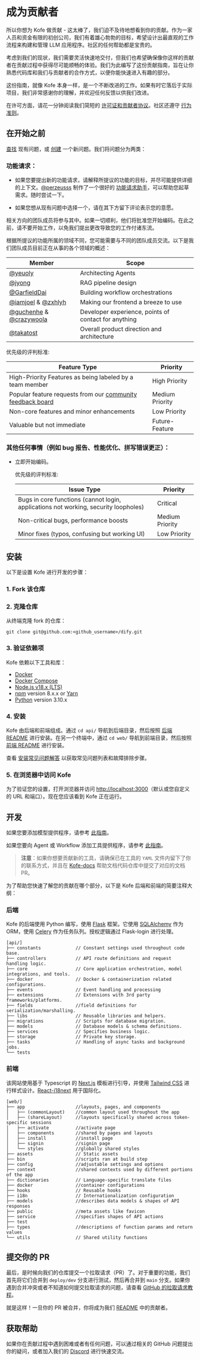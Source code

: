 # 成为贡献者

所以你想为 Kofe 做贡献 - 这太棒了，我们迫不及待地想看到你的贡献。作为一家人员和资金有限的初创公司，我们有着雄心勃勃的目标，希望设计出最直观的工作流程来构建和管理 LLM 应用程序。社区的任何帮助都是宝贵的。

考虑到我们的现状，我们需要灵活快速地交付，但我们也希望确保像你这样的贡献者在贡献过程中获得尽可能顺畅的体验。我们为此编写了这份贡献指南，旨在让你熟悉代码库和我们与贡献者的合作方式，以便你能快速进入有趣的部分。

这份指南，就像 Kofe 本身一样，是一个不断改进的工作。如果有时它落后于实际项目，我们非常感谢你的理解，并欢迎任何反馈以供我们改进。

在许可方面，请花一分钟阅读我们简短的 [许可证和贡献者协议](https://github.com/langgenius/dify/blob/main/LICENSE)。社区还遵守 [行为准则](https://github.com/langgenius/.github/blob/main/CODE_OF_CONDUCT.md)。

## 在开始之前

[查找](https://github.com/langgenius/dify/issues?q=is:issue+is:closed) 现有问题，或 [创建](https://github.com/langgenius/dify/issues/new/choose) 一个新问题。我们将问题分为两类：

### 功能请求：

* 如果您要提出新的功能请求，请解释所提议的功能的目标，并尽可能提供详细的上下文。[@perzeusss](https://github.com/perzeuss) 制作了一个很好的 [功能请求助手](https://udify.app/chat/MK2kVSnw1gakVwMX)，可以帮助您起草需求。随时尝试一下。

* 如果您想从现有问题中选择一个，请在其下方留下评论表示您的意愿。

相关方向的团队成员将参与其中。如果一切顺利，他们将批准您开始编码。在此之前，请不要开始工作，以免我们提出更改导致您的工作付诸东流。

根据所提议的功能所属的领域不同，您可能需要与不同的团队成员交流。以下是我们团队成员目前正在从事的各个领域的概述：

  | Member                                                       | Scope                                                |
  | ------------------------------------------------------------ | ---------------------------------------------------- |
  | [@yeuoly](https://github.com/Yeuoly)                         | Architecting Agents                                  |
  | [@jyong](https://github.com/JohnJyong)                       | RAG pipeline design                                  |
  | [@GarfieldDai](https://github.com/GarfieldDai)               | Building workflow orchestrations                     |
  | [@iamjoel](https://github.com/iamjoel) & [@zxhlyh](https://github.com/zxhlyh) | Making our frontend a breeze to use                  |
  | [@guchenhe](https://github.com/guchenhe) & [@crazywoola](https://github.com/crazywoola) | Developer experience, points of contact for anything |
  | [@takatost](https://github.com/takatost)                     | Overall product direction and architecture           |

  优先级的评判标准:

| Feature Type                                                 | Priority        |
| ------------------------------------------------------------ | --------------- |
| High-Priority Features as being labeled by a team member     | High Priority   |
| Popular feature requests from our [community feedback board](https://github.com/langgenius/dify/discussions/categories/ideas) | Medium Priority |
| Non-core features and minor enhancements                     | Low Priority    |
| Valuable but not immediate                                   | Future-Feature  |

### 其他任何事情（例如 bug 报告、性能优化、拼写错误更正）：
* 立即开始编码。

  优先级的评判标准:

  | Issue Type                                                   | Priority        |
  | ------------------------------------------------------------ | --------------- |
  | Bugs in core functions (cannot login, applications not working, security loopholes) | Critical        |
  | Non-critical bugs, performance boosts                        | Medium Priority |
  | Minor fixes (typos, confusing but working UI)                | Low Priority    |


## 安装

以下是设置 Kofe 进行开发的步骤：

### 1. Fork 该仓库

### 2. 克隆仓库

从终端克隆 fork 的仓库：

```
git clone git@github.com:<github_username>/dify.git
```

### 3. 验证依赖项

Kofe 依赖以下工具和库：

- [Docker](https://www.docker.com/)
- [Docker Compose](https://docs.docker.com/compose/install/)
- [Node.js v18.x (LTS)](http://nodejs.org)
- [npm](https://www.npmjs.com/) version 8.x.x or [Yarn](https://yarnpkg.com/)
- [Python](https://www.python.org/) version 3.10.x

### 4. 安装

Kofe 由后端和前端组成。通过 `cd api/` 导航到后端目录，然后按照 [后端 README](https://github.com/langgenius/dify/blob/main/api/README.md) 进行安装。在另一个终端中，通过 `cd web/` 导航到前端目录，然后按照 [前端 README](https://github.com/langgenius/dify/blob/main/web/README.md) 进行安装。

查看 [安装常见问题解答](https://docs.dify.ai/v/zh-hans/learn-more/faq/install-faq) 以获取常见问题列表和故障排除步骤。

### 5. 在浏览器中访问 Kofe

为了验证您的设置，打开浏览器并访问 [http://localhost:3000](http://localhost:3000)（默认或您自定义的 URL 和端口）。现在您应该看到 Kofe 正在运行。

## 开发

如果您要添加模型提供程序，请参考 [此指南](https://github.com/langgenius/dify/blob/main/api/core/model_runtime/README.md)。

如果您要向 Agent 或 Workflow 添加工具提供程序，请参考 [此指南](https://github.com/langgenius/dify/blob/main/api/core/tools/README_CN.md)。

> **注意**：如果你想要贡献新的工具，请确保已在工具的 `YAML` 文件内留下了你的联系方式，并且在 [Kofe-docs](https://github.com/langgenius/dify-docs/tree/main/en/guides/tools/tool-configuration) 帮助文档代码仓库中提交了对应的文档 PR。

为了帮助您快速了解您的贡献在哪个部分，以下是 Kofe 后端和前端的简要注释大纲：

### 后端

Kofe 的后端使用 Python 编写，使用 [Flask](https://flask.palletsprojects.com/en/3.0.x/) 框架。它使用 [SQLAlchemy](https://www.sqlalchemy.org/) 作为 ORM，使用 [Celery](https://docs.celeryq.dev/en/stable/getting-started/introduction.html) 作为任务队列。授权逻辑通过 Flask-login 进行处理。

```
[api/]
├── constants             // Constant settings used throughout code base.
├── controllers           // API route definitions and request handling logic.           
├── core                  // Core application orchestration, model integrations, and tools.
├── docker                // Docker & containerization related configurations.
├── events                // Event handling and processing
├── extensions            // Extensions with 3rd party frameworks/platforms.
├── fields                //field definitions for serialization/marshalling.
├── libs                  // Reusable libraries and helpers.
├── migrations            // Scripts for database migration.
├── models                // Database models & schema definitions.
├── services              // Specifies business logic.
├── storage               // Private key storage.      
├── tasks                 // Handling of async tasks and background jobs.
└── tests
```

### 前端

该网站使用基于 Typescript 的 [Next.js](https://nextjs.org/) 模板进行引导，并使用 [Tailwind CSS](https://tailwindcss.com/) 进行样式设计。[React-i18next](https://react.i18next.com/) 用于国际化。

```
[web/]
├── app                   //layouts, pages, and components
│   ├── (commonLayout)    //common layout used throughout the app
│   ├── (shareLayout)     //layouts specifically shared across token-specific sessions 
│   ├── activate          //activate page
│   ├── components        //shared by pages and layouts
│   ├── install           //install page
│   ├── signin            //signin page
│   └── styles            //globally shared styles
├── assets                // Static assets
├── bin                   //scripts ran at build step
├── config                //adjustable settings and options 
├── context               //shared contexts used by different portions of the app
├── dictionaries          // Language-specific translate files 
├── docker                //container configurations
├── hooks                 // Reusable hooks
├── i18n                  // Internationalization configuration
├── models                //describes data models & shapes of API responses
├── public                //meta assets like favicon
├── service               //specifies shapes of API actions
├── test                  
├── types                 //descriptions of function params and return values
└── utils                 // Shared utility functions
```

## 提交你的 PR

最后，是时候向我们的仓库提交一个拉取请求（PR）了。对于重要的功能，我们首先将它们合并到 `deploy/dev` 分支进行测试，然后再合并到 `main` 分支。如果你遇到合并冲突或者不知道如何提交拉取请求的问题，请查看 [GitHub 的拉取请求教程](https://docs.github.com/en/pull-requests/collaborating-with-pull-requests)。

就是这样！一旦你的 PR 被合并，你将成为我们 [README](https://github.com/langgenius/dify/blob/main/README_CN.md) 中的贡献者。

## 获取帮助

如果你在贡献过程中遇到困难或者有任何问题，可以通过相关的 GitHub 问题提出你的疑问，或者加入我们的 [Discord](https://discord.gg/AhzKf7dNgk) 进行快速交流。